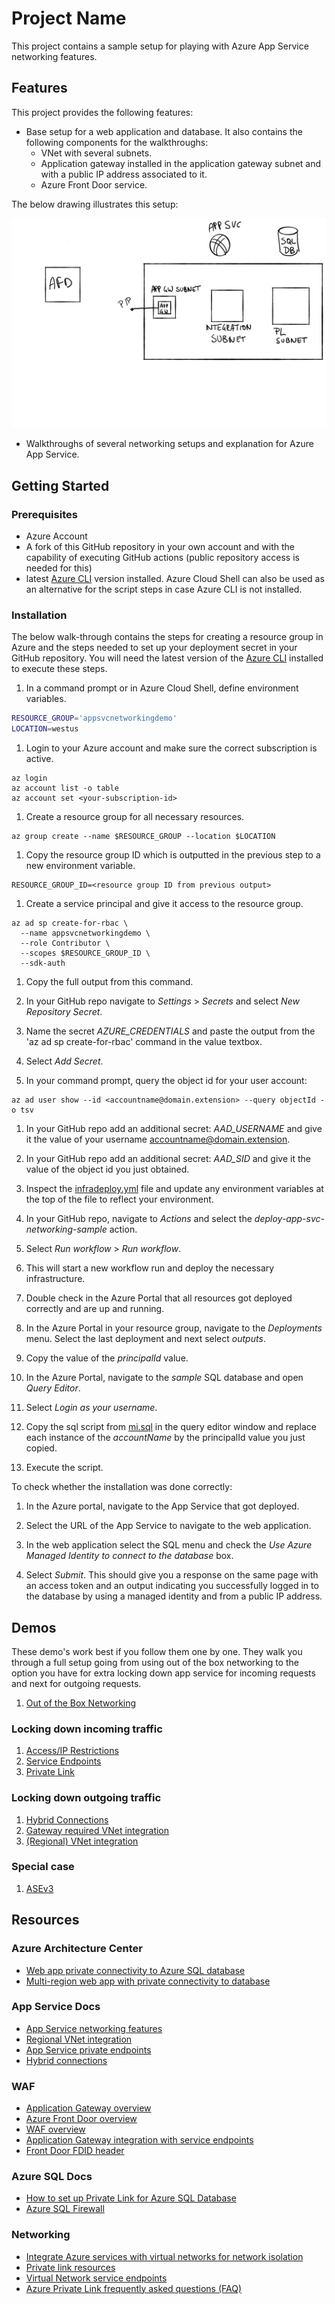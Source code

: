 # Project Name

This project contains a sample setup for playing with Azure App Service networking features. 

## Features

This project provides the following features:

* Base setup for a web application and database. It also contains the following components for the walkthroughs: 
  * VNet with several subnets.
  * Application gateway installed in the application gateway subnet and with a public IP address associated to it. 
  * Azure Front Door service.

The below drawing illustrates this setup: 

![Initial setup](media/initial%20setup.svg)

* Walkthroughs of several networking setups and explanation for Azure App Service. 

## Getting Started

### Prerequisites

- Azure Account
- A fork of this GitHub repository in your own account and with the capability of executing GitHub actions (public repository access is needed for this)
- latest [Azure CLI](https://docs.microsoft.com/en-us/cli/azure/install-azure-cli) version installed. Azure Cloud Shell can also be used as an alternative for the script steps in case Azure CLI is not installed. 

### Installation

The below walk-through contains the steps for creating a resource group in Azure and the steps needed to set up your deployment secret in your GitHub repository. 
You will need the latest version of the [Azure CLI](https://docs.microsoft.com/en-us/cli/azure/install-azure-cli) installed to execute these steps.

1. In a command prompt or in Azure Cloud Shell, define environment variables.

```bash
RESOURCE_GROUP='appsvcnetworkingdemo'
LOCATION=westus
```

1. Login to your Azure account and make sure the correct subscription is active. 

```azurecli
az login
az account list -o table
az account set <your-subscription-id>
```

1. Create a resource group for all necessary resources.

```azurecli
az group create --name $RESOURCE_GROUP --location $LOCATION
```

1. Copy the resource group ID which is outputted in the previous step to a new environment variable.

```azurecli
RESOURCE_GROUP_ID=<resource group ID from previous output>
```

1. Create a service principal and give it access to the resource group.

```azure cli
az ad sp create-for-rbac \
  --name appsvcnetworkingdemo \
  --role Contributor \
  --scopes $RESOURCE_GROUP_ID \
  --sdk-auth
```

1. Copy the full output from this command. 

1. In your GitHub repo navigate to *Settings* > *Secrets* and select *New Repository Secret*.

1. Name the secret _AZURE_CREDENTIALS_ and paste the output from the 'az ad sp create-for-rbac' command in the value textbox.

1. Select *Add Secret*.

1. In your command prompt, query the object id for your user account: 

```azure cli
az ad user show --id <accountname@domain.extension> --query objectId -o tsv
```

1. In your GitHub repo add an additional secret: _AAD_USERNAME_ and give it the value of your username accountname@domain.extension.  

1. In your GitHub repo add an additional secret: _AAD_SID_ and give it the value of the object id you just obtained.  

1. Inspect the [infradeploy.yml](.github/workflows/infradeploy.yml) file and update any environment variables at the top of the file to reflect your environment. 

1. In your GitHub repo, navigate to *Actions* and select the *deploy-app-svc-networking-sample* action. 

1. Select *Run workflow* > *Run workflow*. 

1. This will start a new workflow run and deploy the necessary infrastructure. 

1. Double check in the Azure Portal that all resources got deployed correctly and are up and running. 

1. In the Azure Portal in your resource group, navigate to the _Deployments_ menu. Select the last deployment and next select _outputs_. 

1. Copy the value of the _principalId_ value.

1. In the Azure Portal, navigate to the _sample_ SQL database and open _Query Editor_.

1. Select _Login as your username_.

1. Copy the sql script from [mi.sql](deploy/mi.sql) in the query editor window and replace each instance of the _accountName_ by the principalId value you just copied. 

1. Execute the script. 

To check whether the installation was done correctly: 

1. In the Azure portal, navigate to the App Service that got deployed. 

1. Select the URL of the App Service to navigate to the web application.

1. In the web application select the SQL menu and check the _Use Azure Managed Identity to connect to the database_ box. 

1. Select _Submit_. This should give you a response on the same page with an access token and an output indicating you successfully logged in to the database by using a managed identity and from a public IP address. 


## Demos

These demo's work best if you follow them one by one. They walk you through a full setup going from using out of the box networking to the option you have for extra locking down app service for incoming requests and next for outgoing requests. 

1. [Out of the Box Networking](demos/01_outofthebox.md)

### Locking down incoming traffic

1. [Access/IP Restrictions](demos/02_IPrestrictions.md)
1. [Service Endpoints](demos/03_serviceendpoints.md)
1. [Private Link](demos/04_privatelink.md)

### Locking down outgoing traffic

1. [Hybrid Connections](demos/05_Hybirdconnections.md)
1. [Gateway required VNet integration](demos/06_GWrequiredVNetintegration.md)
1. [(Regional) VNet integration](demos/07_RegionalVNetintegration.md)

### Special case

1. [ASEv3](demos/08_ASEv3.md)

## Resources

### Azure Architecture Center

- [Web app private connectivity to Azure SQL database](https://docs.microsoft.com/azure/architecture/example-scenario/private-web-app/private-web-app)
- [Multi-region web app with private connectivity to database](https://docs.microsoft.com/azure/architecture/example-scenario/sql-failover/app-service-private-sql-multi-region)

### App Service Docs

- [App Service networking features](https://docs.microsoft.com/azure/app-service/networking-features)
- [Regional VNet integration](https://docs.microsoft.com/azure/app-service/web-sites-integrate-with-vnet#regional-vnet-integration)
- [App Service private endpoints](https://docs.microsoft.com/azure/app-service/networking/private-endpoint)
- [Hybrid connections](https://docs.microsoft.com/azure/app-service/app-service-hybrid-connections)

### WAF

- [Application Gateway overview](https://docs.microsoft.com/azure/application-gateway/overview)
- [Azure Front Door overview](https://docs.microsoft.com/azure/frontdoor/front-door-overview)
- [WAF overview](https://docs.microsoft.com/azure/web-application-firewall/overview)
- [Application Gateway integration with service endpoints](https://docs.microsoft.com/azure/app-service/networking/app-gateway-with-service-endpoints)
- [Front Door FDID header](https://docs.microsoft.com/azure/frontdoor/front-door-faq#how-do-i-lock-down-the-access-to-my-backend-to-only-azure-front-door-)

### Azure SQL Docs

- [How to set up Private Link for Azure SQL Database](https://docs.microsoft.com/en-us/azure/azure-sql/database/private-endpoint-overview#how-to-set-up-private-link-for-azure-sql-database)
- [Azure SQL Firewall](https://docs.microsoft.com/en-us/azure/azure-sql/database/firewall-create-server-level-portal-quickstart)

### Networking

- [Integrate Azure services with virtual networks for network isolation](https://docs.microsoft.com/azure/virtual-network/vnet-integration-for-azure-services)
- [Private link resources](https://docs.microsoft.com/azure/private-link/private-endpoint-overview#private-link-resource)
- [Virtual Network service endpoints](https://docs.microsoft.com/azure/virtual-network/virtual-network-service-endpoints-overview)
- [Azure Private Link frequently asked questions (FAQ)](https://docs.microsoft.com/azure/private-link/private-link-faq#what-is-the-difference-between-a-service-endpoints-and-a-private-endpoints)